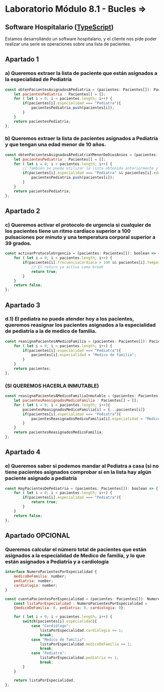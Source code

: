 # Laboratorio Módulo 8.1 - Bucles => 
## Software Hospitalario ([TypeScript](https://github.com/oleojake/bootcampjs-lemoncode/blob/main/lab_08_01/src/main.ts))

Estamos desarrollando un software hospitalario, y el cliente nos pide poder realizar una serie se operaciones sobre una lista de pacientes.

## Apartado 1

### a) Queremos extraer la lista de paciente que están asignados a la especialidad de Pediatría

````JavaScript
const obtenPacientesAsignadosAPediatria = (pacientes: Pacientes[]): Pacientes[] => {
    let pacientesPediatria : Pacientes[] = [];
    for ( let i = 0; i < pacientes.length; i++) {
        if(pacientes[i].especialidad === "Pediatra"){
            pacientesPediatria.push(pacientes[i]);
        }
    }
    return pacientesPediatria;
};
````


### b) Queremos extraer la lista de pacientes asignados a Pediatría y que tengan una edad menor de 10 años.

````JavaScript
const obtenPacientesAsignadosAPediatriaYMenorDeDiezAnios = (pacientes: Pacientes[]): Pacientes[] => {
    let pacientesPediatria : Pacientes[] = [];
    for ( let i = 0; i < pacientes.length; i++) {
        // También se puede utilizar la lista obtenida anteriormente y solo comprobar la edad
        if(pacientes[i].especialidad === "Pediatra" && pacientes[i].edad < 10 ){
            pacientesPediatria.push(pacientes[i]);
        }
    }
    return pacientesPediatria;
};
````

## Apartado 2

### c) Queremos activar el protocolo de urgencia si cualquier de los pacientes tiene un ritmo cardíaco superior a 100 pulsaciones por minuto y una temperatura corporal superior a 39 grados.

````JavaScript
const activarProtocoloUrgencia = (pacientes: Pacientes[]): boolean => {
    for ( let i = 0; i < pacientes.length; i++) {
        if(pacientes[i].frecuenciaCardiaca > 100 && pacientes[i].temperatura > 39){
            // El return ya activa como break
            return true;
        }
    }
    return false;
};
````
## Apartado 3

### d.1) El pediatra no puede atender hoy a los pacientes, queremos reasignar los pacientes asignados a la especialidad de pediatría a la de medico de familia.

````JavaScript
const reasignaPacientesAMedicoFamilia = (pacientes: Pacientes[]): Pacientes[] => {
    for ( let i = 0; i < pacientes.length; i++) {
        if(pacientes[i].especialidad === "Pediatra"){
            pacientes[i].especialidad = "Medico de familia";
        }
    }
    return pacientes;
};
````

### (SI QUEREMOS HACERLA INMUTABLE)
````JavaScript
const reasignaPacientesAMedicoFamiliaInmutable = (pacientes: Pacientes[]): Pacientes[] => {
    let pacientesReasignadosMedicoFamilia : Pacientes[] = [];
    for ( let i = 0; i < pacientes.length; i++){
        pacientesReasignadosMedicoFamilia[i] = {...pacientes[i]}
        if(pacientes[i].especialidad === "Pediatra"){
            pacientesReasignadosMedicoFamilia[i].especialidad = "Medico de familia";
        }
    }
    return pacientesReasignadosMedicoFamilia;
};
````

## Apartado 4

### e) Queremos saber si podemos mandar al Pediatra a casa (si no tiene pacientes asignados comprobar si en la lista hay algún paciente asignado a pediatría
````JavaScript
const HayPacientesDePediatria = (pacientes: Pacientes[]): boolean => {
    for ( let i = 0; i < pacientes.length; i++) {
        if(pacientes[i].especialidad === "Pediatra"){
            return true;
        }
    }
    return false;
};
````
## Apartado OPCIONAL

### Queremos calcular el número total de pacientes que están asignados a la especialidad de Medico de familia, y lo que están asignados a Pediatría y a cardiología
````JavaScript
interface NumeroPacientesPorEspecialidad {
    medicoDeFamilia: number;
    pediatria: number;
    cardiologia: number;
}

const cuentaPacientesPorEspecialidad = (pacientes: Pacientes[]): NumeroPacientesPorEspecialidad => {
    const listaPorEspecialidad : NumeroPacientesPorEspecialidad =
    {medicoDeFamilia: 0, pediatria: 0, cardiologia: 0};

    for ( let i = 0; i < pacientes.length; i++) {
        switch(pacientes[i].especialidad){
            case "Cardiólogo":
                listaPorEspecialidad.cardiologia += 1;
                break;
            case "Medico de familia":
                listaPorEspecialidad.medicoDeFamilia += 1;
                break;
            case "Pediatra":
                listaPorEspecialidad.pediatria += 1;
                break;
        }
    }

    return listaPorEspecialidad;
};
````